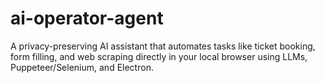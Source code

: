 # ai-operator-agent
A privacy-preserving AI assistant that automates tasks like ticket booking, form filling, and web scraping directly in your local browser using LLMs, Puppeteer/Selenium, and Electron.
